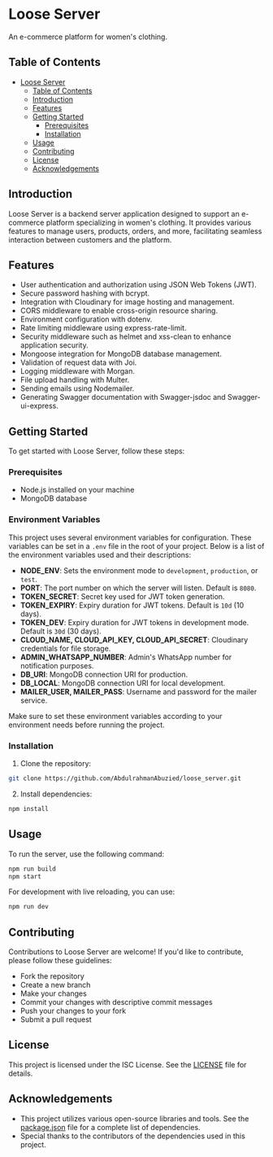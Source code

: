 # Loose Server

An e-commerce platform for women's clothing.

## Table of Contents

- [Loose Server](#loose-server)
  - [Table of Contents](#table-of-contents)
  - [Introduction](#introduction)
  - [Features](#features)
  - [Getting Started](#getting-started)
    - [Prerequisites](#prerequisites)
    - [Installation](#installation)
  - [Usage](#usage)
  - [Contributing](#contributing)
  - [License](#license)
  - [Acknowledgements](#acknowledgements)

## Introduction

Loose Server is a backend server application designed to support an e-commerce platform specializing in women's clothing. It provides various features to manage users, products, orders, and more, facilitating seamless interaction between customers and the platform.

## Features

- User authentication and authorization using JSON Web Tokens (JWT).
- Secure password hashing with bcrypt.
- Integration with Cloudinary for image hosting and management.
- CORS middleware to enable cross-origin resource sharing.
- Environment configuration with dotenv.
- Rate limiting middleware using express-rate-limit.
- Security middleware such as helmet and xss-clean to enhance application security.
- Mongoose integration for MongoDB database management.
- Validation of request data with Joi.
- Logging middleware with Morgan.
- File upload handling with Multer.
- Sending emails using Nodemailer.
- Generating Swagger documentation with Swagger-jsdoc and Swagger-ui-express.

## Getting Started

To get started with Loose Server, follow these steps:

### Prerequisites

- Node.js installed on your machine
- MongoDB database

### Environment Variables

This project uses several environment variables for configuration. These variables can be set in a `.env` file in the root of your project. Below is a list of the environment variables used and their descriptions:

- **NODE_ENV**: Sets the environment mode to `development`, `production`, or `test`.
- **PORT**: The port number on which the server will listen. Default is `8080`.
- **TOKEN_SECRET**: Secret key used for JWT token generation.
- **TOKEN_EXPIRY**: Expiry duration for JWT tokens. Default is `10d` (10 days).
- **TOKEN_DEV**: Expiry duration for JWT tokens in development mode. Default is `30d` (30 days).
- **CLOUD_NAME, CLOUD_API_KEY, CLOUD_API_SECRET**: Cloudinary credentials for file storage.
- **ADMIN_WHATSAPP_NUMBER**: Admin's WhatsApp number for notification purposes.
- **DB_URI**: MongoDB connection URI for production.
- **DB_LOCAL**: MongoDB connection URI for local development.
- **MAILER_USER, MAILER_PASS**: Username and password for the mailer service.

Make sure to set these environment variables according to your environment needs before running the project.

### Installation

1. Clone the repository:

```sh
git clone https://github.com/AbdulrahmanAbuzied/loose_server.git
```

2. Install dependencies:

```sh
npm install
```

## Usage

To run the server, use the following command:

```sh
npm run build
npm start
```

For development with live reloading, you can use:

```sh
npm run dev
```

## Contributing

Contributions to Loose Server are welcome! If you'd like to contribute, please follow these guidelines:
- Fork the repository
- Create a new branch
- Make your changes
- Commit your changes with descriptive commit messages
- Push your changes to your fork
- Submit a pull request

## License

This project is licensed under the ISC License. See the [LICENSE](LICENSE) file for details.

## Acknowledgements

- This project utilizes various open-source libraries and tools. See the [package.json](package.json) file for a complete list of dependencies.
- Special thanks to the contributors of the dependencies used in this project.